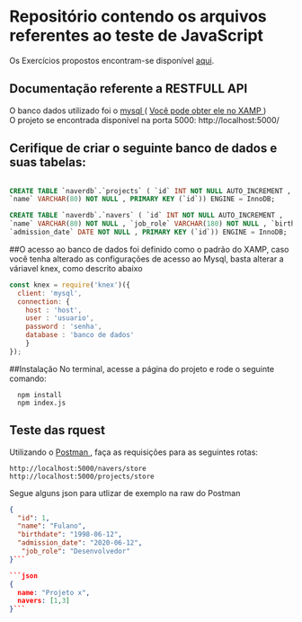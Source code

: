 # Repositório contendo os arquivos referentes ao teste de JavaScript

Os Exercícios propostos encontram-se disponível <a href="https://codesandbox.io/s/teste-estagio-template-forked-venll">aqui</a>.

## Documentação referente a RESTFULL API

O banco dados utilizado foi o <a href="https://www.mysql.com" > mysql </a> ( <a href=""> Você pode obter ele no XAMP </a>)
<br>
O projeto se encontrada disponível na porta 5000: http://localhost:5000/
## Cerifique de criar o seguinte banco de dados e suas tabelas: 

```sql

CREATE TABLE `naverdb`.`projects` ( `id` INT NOT NULL AUTO_INCREMENT ,
`name` VARCHAR(80) NOT NULL , PRIMARY KEY (`id`)) ENGINE = InnoDB;

CREATE TABLE `naverdb`.`navers` ( `id` INT NOT NULL AUTO_INCREMENT , 
`name` VARCHAR(80) NOT NULL , `job_role` VARCHAR(180) NOT NULL , `birthdate` DATE NOT NULL , 
`admission_date` DATE NOT NULL , PRIMARY KEY (`id`)) ENGINE = InnoDB;

```

##O acesso ao banco de dados foi definido como o padrão do XAMP, caso você tenha alterado as configurações de acesso ao Mysql, basta alterar a váriavel knex, como descrito abaixo 

```javascript
const knex = require('knex')({
  client: 'mysql',
  connection: {
    host : 'host',
    user : 'usuario',
    password : 'senha',
    database : 'banco de dados'
    }
});

```

##Instalação 
No terminal, acesse a página do projeto e rode o seguinte comando:
```node
  npm install
  npm index.js
```
## Teste das rquest
Utilizando o <a href="https://www.postman.com/">Postman </a>, faça as requisições para as seguintes rotas:

```
http://localhost:5000/navers/store
http://localhost:5000/projects/store
```

Segue alguns json para utlizar de exemplo na raw do Postman

```json
{
  "id": 1, 
  "name": "Fulano", 
  "birthdate": "1998-06-12", 
  "admission_date": "2020-06-12",
   "job_role": "Desenvolvedor"
}```

```json
{
  name: "Projeto x",
  navers: [1,3]
}```
